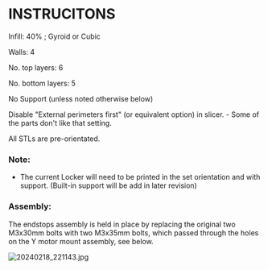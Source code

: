 # INSTRUCITONS

Infill: 40% ; Gyroid or Cubic

Walls: 4

No. top layers: 6

No. bottom layers: 5

No Support (unless noted otherwise below)

Disable "External perimeters first" (or equivalent option) in slicer. - Some of the parts don't like that setting.

All STLs are pre-orientated.

### Note:

- The current Locker will need to be printed in the set orientation and with support. (Built-in support will be add in later revision)

### Assembly:

The endstops assembly is held in place by replacing the original two M3x30mm bolts with two M3x35mm bolts, which passed through the holes on the Y motor mount assembly, see below.



![20240218_221143.jpg](/home/vinny/Project/Github/MissChanger/images/20240218_221143.jpg)



